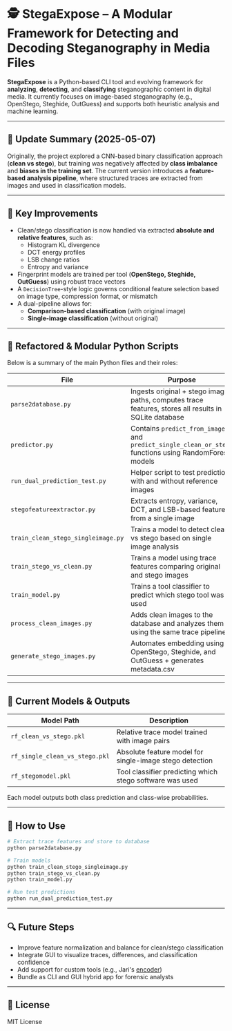 # 🕵️ StegaExpose – A Modular Framework for Detecting and Decoding Steganography in Media Files

**StegaExpose** is a Python-based CLI tool and evolving framework for **analyzing**, **detecting**, and **classifying** steganographic content in digital media. It currently focuses on image-based steganography (e.g., OpenStego, Steghide, OutGuess) and supports both heuristic analysis and machine learning.

---

## 🌟 Update Summary (2025-05-07)

Originally, the project explored a CNN-based binary classification approach (**clean vs stego**), but training was negatively affected by **class imbalance** and **biases in the training set**. The current version introduces a **feature-based analysis pipeline**, where structured traces are extracted from images and used in classification models.

---

## 🧪 Key Improvements

- Clean/stego classification is now handled via extracted **absolute and relative features**, such as:
  - Histogram KL divergence
  - DCT energy profiles
  - LSB change ratios
  - Entropy and variance
- Fingerprint models are trained per tool (**OpenStego, Steghide, OutGuess**) using robust trace vectors
- A `DecisionTree`-style logic governs conditional feature selection based on image type, compression format, or mismatch
- A dual-pipeline allows for:
  - **Comparison-based classification** (with original image)
  - **Single-image classification** (without original)

---

## 🧠 Refactored & Modular Python Scripts

Below is a summary of the main Python files and their roles:

| File | Purpose |
|------|---------|
| `parse2database.py` | Ingests original + stego image paths, computes trace features, stores all results in SQLite database |
| `predictor.py` | Contains `predict_from_images` and `predict_single_clean_or_stego` functions using RandomForest models |
| `run_dual_prediction_test.py` | Helper script to test prediction with and without reference images |
| `stegofeatureextractor.py` | Extracts entropy, variance, DCT, and LSB-based features from a single image |
| `train_clean_stego_singleimage.py` | Trains a model to detect clean vs stego based on single image analysis |
| `train_stego_vs_clean.py` | Trains a model using trace features comparing original and stego images |
| `train_model.py` | Trains a tool classifier to predict which stego tool was used |
| `process_clean_images.py` | Adds clean images to the database and analyzes them using the same trace pipeline |
| `generate_stego_images.py` | Automates embedding using OpenStego, Steghide, and OutGuess + generates metadata.csv |

---

## 🤖 Current Models & Outputs

| Model Path | Description |
|------------|-------------|
| `rf_clean_vs_stego.pkl` | Relative trace model trained with image pairs |
| `rf_single_clean_vs_stego.pkl` | Absolute feature model for single-image stego detection |
| `rf_stegomodel.pkl` | Tool classifier predicting which stego software was used |

Each model outputs both class prediction and class-wise probabilities.

---

## 🔨 How to Use

```bash
# Extract trace features and store to database
python parse2database.py

# Train models
python train_clean_stego_singleimage.py
python train_stego_vs_clean.py
python train_model.py

# Run test predictions
python run_dual_prediction_test.py
```

---

## 🔍 Future Steps

- Improve feature normalization and balance for clean/stego classification
- Integrate GUI to visualize traces, differences, and classification confidence
- Add support for custom tools (e.g., Jari's [encoder](https://github.com/divergentti/steganography))
- Bundle as CLI and GUI hybrid app for forensic analysts

---

## 📄 License

MIT License

